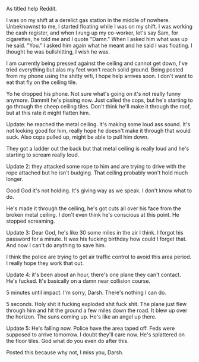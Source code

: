 As titled help Reddit.

I was on my shift at a derelict gas station in the middle of nowhere. Unbeknownst to me, I started floating while I was on my shift. I was working the cash register, and when I rung up my co-worker, let's say Sam, for cigarettes, he told me and I quote "Damn."
When I asked him what was up he said. "You." 
I asked him again what he meant and he said I was floating. 
I thought he was bullshitting, I wish he was.

I am currently being pressed against the ceiling and cannot get down, I've tried everything but alas my feet won't reach solid ground. Being posted from my phone using the shitty wifi, I hope help arrives soon. I don't want to eat that fly on the ceiling tile.

Yo he dropped his phone. Not sure what's going on it's not really funny anymore. Dammit he's pissing now. Just called the cops, but he's starting to go through the cheep ceiling tiles. Don't think he'll make it through the roof, but at this rate it might flatten him.

Update: he reached the metal ceiling. It's making some loud ass sound. It's not looking good for him, really hope he doesn't make it through that would suck. Also cops pulled up, might be able to pull him down.

They got a ladder out the back but that metal ceiling is really loud and he's starting to scream really loud.

Update 2: they attacked some rope to him and are trying to drive with the rope attached but he isn't budging. That ceiling probably won't hold much longer. 

Good God it's not holding. It's giving way as we speak. I don't know what to do. 

He's made it through the ceiling, he's got cuts all over his face from the broken metal ceiling. I don't even think he's conscious at this point. He stopped screaming.

Update 3: Dear God, he's like 30 some miles in the air I think. I forgot his password for a minute. It was his fucking birthday how could I forget that. And now I can't do anything to save him. 

I think the police are trying to get air traffic control to avoid this area period. I really hope they work that out.

Update 4: it's been about an hour, there's one plane they can't contact. He's fucked. It's basically on a damn near collision course. 

5 minutes until impact. I'm sorry, Darsh. There's nothing I can do.

5 seconds. Holy shit it fucking exploded shit fuck shit. The plane just flew through him and hit the ground a few miles down the road. It blew up over the horizon. The suns coming up. He's like an angel up there.

Update 5: He's falling now. Police have the area taped off. Feds were supposed to arrive tomorrow. I doubt they'll care now. 
He's splattered on the floor tiles. God what do you even do after this.

Posted this because why not, I miss you, Darsh.